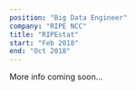 ```yaml
---
position: "Big Data Engineer"
company: "RIPE NCC"
title: "RIPEstat"
start: "Feb 2018"
end: "Oct 2018"
---
```


More info coming soon...